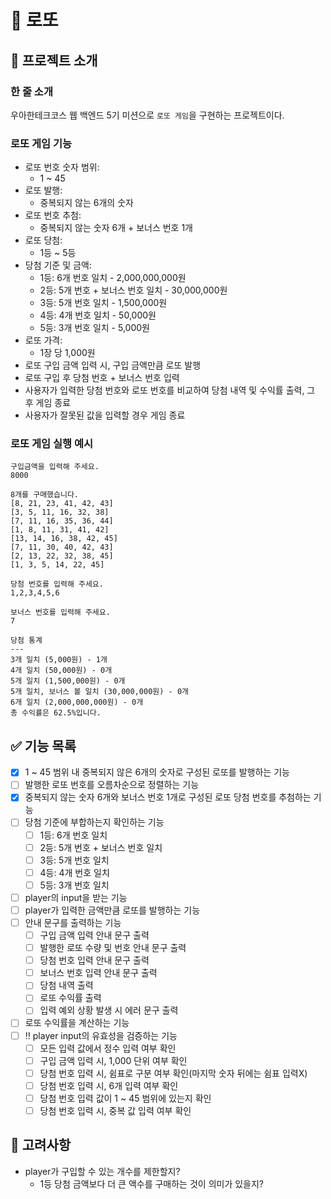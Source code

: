 # 💸 로또

## 📄 프로젝트 소개

### 한 줄 소개

우아한테크코스 웹 백엔드 5기 미션으로 `로또 게임`을 구현하는 프로젝트이다.

### 로또 게임 기능

- 로또 번호 숫자 범위:
    - 1 ~ 45
- 로또 발행:
    - 중복되지 않는 6개의 숫자
- 로또 번호 추첨:
    - 중복되지 않는 숫자 6개 + 보너스 번호 1개
- 로또 당첨:
    - 1등 ~ 5등
- 당첨 기준 및 금액:
    - 1등: 6개 번호 일치 - 2,000,000,000원
    - 2등: 5개 번호 + 보너스 번호 일치 - 30,000,000원
    - 3등: 5개 번호 일치 - 1,500,000원
    - 4등: 4개 번호 일치 - 50,000원
    - 5등: 3개 번호 일치 - 5,000원
- 로또 가격:
    - 1장 당 1,000원
- 로또 구입 금액 입력 시, 구입 금액만큼 로또 발행
- 로또 구입 후 당첨 번호 + 보너스 번호 입력
- 사용자가 입력한 당첨 번호와 로또 번호를 비교하여 당첨 내역 및 수익률 출력, 그 후 게임 종료
- 사용자가 잘못된 값을 입력할 경우 게임 종료

### 로또 게임 실행 예시

```
구입금액을 입력해 주세요.
8000

8개를 구매했습니다.
[8, 21, 23, 41, 42, 43]
[3, 5, 11, 16, 32, 38]
[7, 11, 16, 35, 36, 44]
[1, 8, 11, 31, 41, 42]
[13, 14, 16, 38, 42, 45]
[7, 11, 30, 40, 42, 43]
[2, 13, 22, 32, 38, 45]
[1, 3, 5, 14, 22, 45]

당첨 번호를 입력해 주세요.
1,2,3,4,5,6

보너스 번호를 입력해 주세요.
7

당첨 통계
---
3개 일치 (5,000원) - 1개
4개 일치 (50,000원) - 0개
5개 일치 (1,500,000원) - 0개
5개 일치, 보너스 볼 일치 (30,000,000원) - 0개
6개 일치 (2,000,000,000원) - 0개
총 수익률은 62.5%입니다.
```

## ✅ 기능 목록

- [X] 1 ~ 45 범위 내 중복되지 않은 6개의 숫자로 구성된 로또를 발행하는 기능
- [ ] 발행한 로또 번호를 오름차순으로 정렬하는 기능
- [X] 중복되지 않는 숫자 6개와 보너스 번호 1개로 구성된 로또 당첨 번호를 추첨하는 기능
- [ ] 당첨 기준에 부합하는지 확인하는 기능
    - [ ] 1등: 6개 번호 일치
    - [ ] 2등: 5개 번호 + 보너스 번호 일치
    - [ ] 3등: 5개 번호 일치
    - [ ] 4등: 4개 번호 일치
    - [ ] 5등: 3개 번호 일치
- [ ] player의 input을 받는 기능
- [ ] player가 입력한 금액만큼 로또를 발행하는 기능
- [ ] 안내 문구를 출력하는 기능
    - [ ] 구입 금액 입력 안내 문구 출력
    - [ ] 발행한 로또 수량 및 번호 안내 문구 출력
    - [ ] 당첨 번호 입력 안내 문구 출력
    - [ ] 보너스 번호 입력 안내 문구 출력
    - [ ] 당첨 내역 출력
    - [ ] 로또 수익률 출력
    - [ ] 입력 예외 상황 발생 시 에러 문구 출력
- [ ] 로또 수익률을 계산하는 기능
- [ ] ‼️ player input의 유효성을 검증하는 기능
    - [ ] 모든 입력 값에서 정수 입력 여부 확인
    - [ ] 구입 금액 입력 시, 1,000 단위 여부 확인
    - [ ] 당첨 번호 입력 시, 쉼표로 구분 여부 확인(마지막 숫자 뒤에는 쉼표 입력X)
    - [ ] 당첨 번호 입력 시, 6개 입력 여부 확인
    - [ ] 당첨 번호 입력 값이 1 ~ 45 범위에 있는지 확인
    - [ ] 당첨 번호 입력 시, 중복 값 입력 여부 확인

## 🤔 고려사항

- player가 구입할 수 있는 개수를 제한할지?
    - 1등 당첨 금액보다 더 큰 액수를 구매하는 것이 의미가 있을지?
